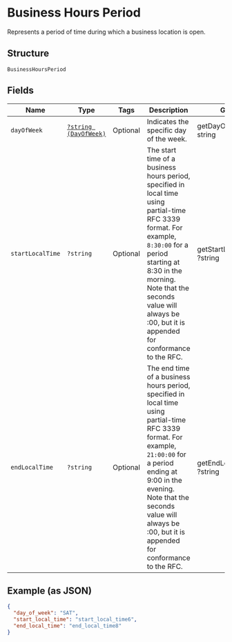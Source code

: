 
# Business Hours Period

Represents a period of time during which a business location is open.

## Structure

`BusinessHoursPeriod`

## Fields

| Name | Type | Tags | Description | Getter | Setter |
|  --- | --- | --- | --- | --- | --- |
| `dayOfWeek` | [`?string (DayOfWeek)`](../../doc/models/day-of-week.md) | Optional | Indicates the specific day  of the week. | getDayOfWeek(): ?string | setDayOfWeek(?string dayOfWeek): void |
| `startLocalTime` | `?string` | Optional | The start time of a business hours period, specified in local time using partial-time<br>RFC 3339 format. For example, `8:30:00` for a period starting at 8:30 in the morning.<br>Note that the seconds value will always be :00, but it is appended for conformance to the RFC. | getStartLocalTime(): ?string | setStartLocalTime(?string startLocalTime): void |
| `endLocalTime` | `?string` | Optional | The end time of a business hours period, specified in local time using partial-time<br>RFC 3339 format. For example, `21:00:00` for a period ending at 9:00 in the evening.<br>Note that the seconds value will always be :00, but it is appended for conformance to the RFC. | getEndLocalTime(): ?string | setEndLocalTime(?string endLocalTime): void |

## Example (as JSON)

```json
{
  "day_of_week": "SAT",
  "start_local_time": "start_local_time6",
  "end_local_time": "end_local_time8"
}
```

